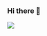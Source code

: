 ### Hi there 👋

<!--
**Kimeunchaee/Kimeunchaee** is a ✨ _special_ ✨ repository because its `README.md` (this file) appears on your GitHub profile.

Here are some ideas to get you started:

- 🔭 I’m currently working on ...
- 🌱 I’m currently learning ...
- 👯 I’m looking to collaborate on ...
- 🤔 I’m looking for help with ...
- 💬 Ask me about ...
- 📫 How to reach me: ...
- 😄 Pronouns: ...
- ⚡ Fun fact: ...
-->

<a href="mailto:chae02188@gmail.com"><img src="https://img.shields.io/badge/chae02188@gmail.com-EA4335?style=flat-square&logo=Gmail&logoColor=white"/></a>


